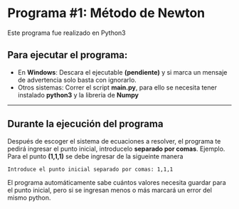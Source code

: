 # **Programa #1: Método de Newton**

Este programa fue realizado en Python3

## **Para ejecutar el programa**:

* En **Windows**: Descara el ejecutable **(pendiente)** y si marca un mensaje de advertencia solo basta con ignorarlo.
* Otros sistemas: Correr el script **main.py**, para ello se necesita tener instalado **python3** y la libreria de **Numpy**
---
## **Durante la ejecución del programa**
Después de escoger el sistema de ecuaciones a resolver, el programa te pedirá ingresar el punto inicial, introducelo **separado por comas**.
Ejemplo.
Para el punto **(1,1,1)** se debe ingresar de la sigueinte manera

```
Introduce el punto inicial separado por comas: 1,1,1
```
El programa automáticamente sabe cuántos valores necesita guardar para el punto inicial, pero si se ingresan menos o más marcará un error del mismo python.

